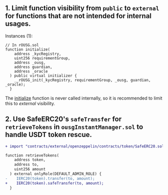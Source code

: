 ## 1. Limit function visibility from `public` to `external` for functions that are not intended for internal usages.

Instances (1): 

```solidity
// In rOUSG.sol
function initialize(
    address _kycRegistry,
    uint256 requirementGroup,
    address _ousg,
    address guardian,
    address _oracle
  ) public virtual initializer {
    __rOUSG_init(_kycRegistry, requirementGroup, _ousg, guardian, _oracle);
  }
```


The [initialize](https://github.com/code-423n4/2024-03-ondo-finance/blob/main/contracts/ousg/rOUSG.sol#L108) function is never called internally, so it is recommended to limit this to *external* visibility. 

## 2. Use SafeERC20's `safeTransfer` for `retrieveTokens` in `ousgInstantManager.sol` to handle USDT token rescue.

```diff
+ import "contracts/external/openzeppelin/contracts/token/SafeERC20.sol";

function retrieveTokens(
    address token,
    address to,
    uint256 amount
  ) external onlyRole(DEFAULT_ADMIN_ROLE) {
-    IERC20(token).transfer(to, amount);
+    IERC20(token).safeTransfer(to, amount);
  }
```




